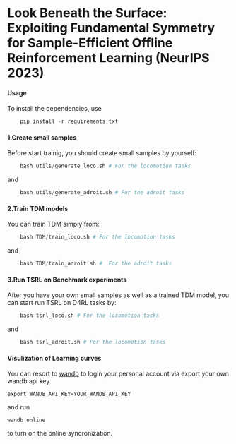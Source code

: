 # Look Beneath the Surface: Exploiting Fundamental Symmetry for Sample-Efficient Offline Reinforcement Learning (NeurIPS 2023)

#### Usage
To install the dependencies, use 
```python
    pip install -r requirements.txt
```

#### 1.Create small samples
Before start trainig, you should create small samples by yourself:

```python
    bash utils/generate_loco.sh # For the locomotion tasks
```
and
```python
    bash utils/generate_adroit.sh # For the adroit tasks
```
#### 2.Train TDM models
You can train TDM simply from:

```python
    bash TDM/train_loco.sh # For the locomotion tasks 
```
and
```python
    bash TDM/train_adroit.sh #  For the adroit tasks
```

#### 3.Run TSRL on Benchmark experiments
After you have your own small samples as well as a trained TDM model, you can start run TSRL on D4RL tasks by:

```python
    bash tsrl_loco.sh # For the locomotion tasks 
```
and
```python
    bash tsrl_adroit.sh # For the locomotion tasks 
```

#### Visulization of Learning curves
You can resort to [wandb](https://wandb.ai/site) to login your personal account via export your own wandb api key.
```
export WANDB_API_KEY=YOUR_WANDB_API_KEY
```
and run 
```
wandb online
```
to turn on the online syncronization.
